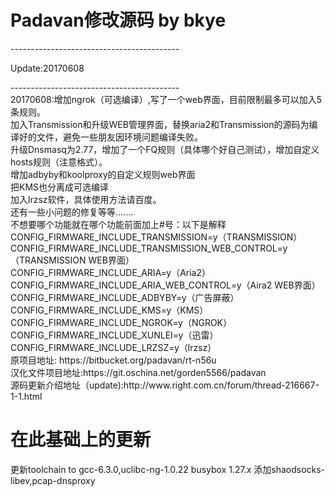 <h1>Padavan修改源码 by bkye</h1>
------------------------------------------
<p>Update:20170608</p>
------------------------------------------<br>
20170608:增加ngrok（可选编译）,写了一个web界面，目前限制最多可以加入5条规则。<br>
加入Transmission和升级WEB管理界面，替换aria2和Transmission的源码为编译好的文件，避免一些朋友因环境问题编译失败。<br>
升级Dnsmasq为2.77，增加了一个FQ规则（具体哪个好自己测试），增加自定义hosts规则（注意格式）。<br>
增加adbyby和koolproxy的自定义规则web界面<br>
把KMS也分离成可选编译<br>
加入lrzsz软件，具体使用方法请百度。<br>
还有一些小问题的修复等等.......<br>
不想要哪个功能就在哪个功能前面加上#号：以下是解释<br>
CONFIG_FIRMWARE_INCLUDE_TRANSMISSION=y（TRANSMISSION）<br>
CONFIG_FIRMWARE_INCLUDE_TRANSMISSION_WEB_CONTROL=y（TRANSMISSION WEB界面）<br>
CONFIG_FIRMWARE_INCLUDE_ARIA=y（Aria2）<br>
CONFIG_FIRMWARE_INCLUDE_ARIA_WEB_CONTROL=y（Aira2 WEB界面）<br>
CONFIG_FIRMWARE_INCLUDE_ADBYBY=y（广告屏蔽）<br>
CONFIG_FIRMWARE_INCLUDE_KMS=y（KMS）<br>
CONFIG_FIRMWARE_INCLUDE_NGROK=y（NGROK）<br>
CONFIG_FIRMWARE_INCLUDE_XUNLEI=y（迅雷）<br>
CONFIG_FIRMWARE_INCLUDE_LRZSZ=y（lrzsz）<br>
原项目地址: https://bitbucket.org/padavan/rt-n56u<br>
汉化文件项目地址:https://git.oschina.net/gorden5566/padavan <br>
源码更新介绍地址（update):http://www.right.com.cn/forum/thread-216667-1-1.html
<h1>在此基础上的更新</h1>
更新toolchain to gcc-6.3.0,uclibc-ng-1.0.22
busybox 1.27.x
添加shaodsocks-libev,pcap-dnsproxy
